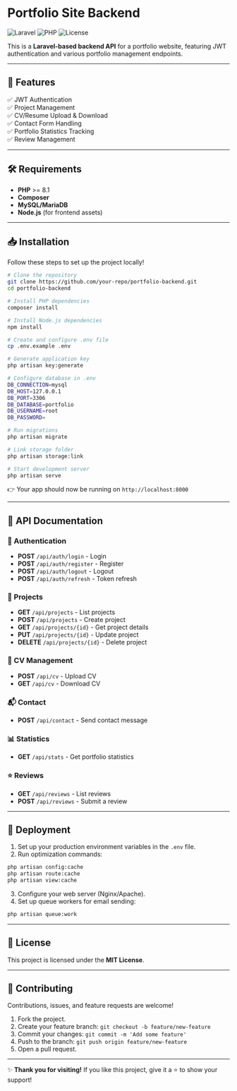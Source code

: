 # Portfolio Site Backend

![Laravel](https://img.shields.io/badge/Laravel-8.x-red) ![PHP](https://img.shields.io/badge/PHP-%3E=8.1-blue) ![License](https://img.shields.io/badge/License-MIT-green)

This is a **Laravel-based backend API** for a portfolio website, featuring JWT authentication and various portfolio management endpoints.

---

## 🚀 Features

✅ JWT Authentication  
✅ Project Management  
✅ CV/Resume Upload & Download  
✅ Contact Form Handling  
✅ Portfolio Statistics Tracking  
✅ Review Management  

---

## 🛠️ Requirements

- **PHP** >= 8.1
- **Composer**
- **MySQL/MariaDB**
- **Node.js** (for frontend assets)

---

## 📥 Installation

Follow these steps to set up the project locally!

```bash
# Clone the repository
git clone https://github.com/your-repo/portfolio-backend.git
cd portfolio-backend

# Install PHP dependencies
composer install

# Install Node.js dependencies
npm install

# Create and configure .env file
cp .env.example .env

# Generate application key
php artisan key:generate

# Configure database in .env
DB_CONNECTION=mysql
DB_HOST=127.0.0.1
DB_PORT=3306
DB_DATABASE=portfolio
DB_USERNAME=root
DB_PASSWORD=

# Run migrations
php artisan migrate

# Link storage folder
php artisan storage:link

# Start development server
php artisan serve
```

👉 Your app should now be running on `http://localhost:8000`

---

## 📄 API Documentation

### 🔐 Authentication
- **POST** `/api/auth/login` - Login
- **POST** `/api/auth/register` - Register
- **POST** `/api/auth/logout` - Logout
- **POST** `/api/auth/refresh` - Token refresh

### 📁 Projects
- **GET** `/api/projects` - List projects
- **POST** `/api/projects` - Create project
- **GET** `/api/projects/{id}` - Get project details
- **PUT** `/api/projects/{id}` - Update project
- **DELETE** `/api/projects/{id}` - Delete project

### 📄 CV Management
- **POST** `/api/cv` - Upload CV
- **GET** `/api/cv` - Download CV

### 📬 Contact
- **POST** `/api/contact` - Send contact message

### 📊 Statistics
- **GET** `/api/stats` - Get portfolio statistics

### ⭐ Reviews
- **GET** `/api/reviews` - List reviews
- **POST** `/api/reviews` - Submit a review

---

## 🚀 Deployment

1. Set up your production environment variables in the `.env` file.
2. Run optimization commands:

```bash
php artisan config:cache
php artisan route:cache
php artisan view:cache
```

3. Configure your web server (Nginx/Apache).
4. Set up queue workers for email sending:

```bash
php artisan queue:work
```

---

## 📝 License

This project is licensed under the **MIT License**.

---

## 🤝 Contributing

Contributions, issues, and feature requests are welcome!

1. Fork the project.
2. Create your feature branch: `git checkout -b feature/new-feature`
3. Commit your changes: `git commit -m 'Add some feature'`
4. Push to the branch: `git push origin feature/new-feature`
5. Open a pull request.

---

✨ **Thank you for visiting!** If you like this project, give it a ⭐️ to show your support!

